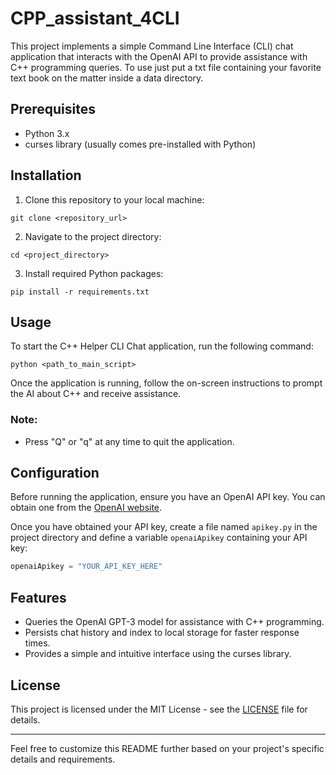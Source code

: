 # CPP_assistant_4CLI

This project implements a simple Command Line Interface (CLI) chat application that interacts with the OpenAI API to provide assistance with C++ programming queries. To use just put a txt file containing your favorite text book on the matter inside a data directory.

## Prerequisites

- Python 3.x
- curses library (usually comes pre-installed with Python)

## Installation

1. Clone this repository to your local machine:

```
git clone <repository_url>
```

2. Navigate to the project directory:

```
cd <project_directory>
```

3. Install required Python packages:

```
pip install -r requirements.txt
```

## Usage

To start the C++ Helper CLI Chat application, run the following command:

```
python <path_to_main_script>
```

Once the application is running, follow the on-screen instructions to prompt the AI about C++ and receive assistance.

### Note:

- Press "Q" or "q" at any time to quit the application.

## Configuration

Before running the application, ensure you have an OpenAI API key. You can obtain one from the [OpenAI website](https://openai.com/).

Once you have obtained your API key, create a file named `apikey.py` in the project directory and define a variable `openaiApikey` containing your API key:

```python
openaiApikey = "YOUR_API_KEY_HERE"
```

## Features

- Queries the OpenAI GPT-3 model for assistance with C++ programming.
- Persists chat history and index to local storage for faster response times.
- Provides a simple and intuitive interface using the curses library.

## License

This project is licensed under the MIT License - see the [LICENSE](LICENSE) file for details.

---

Feel free to customize this README further based on your project's specific details and requirements.
